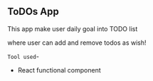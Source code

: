 ## ToDOs App

This app make user daily goal into TODO list

where user can add and remove todos as wish!

``Tool used``-
- React functional component
